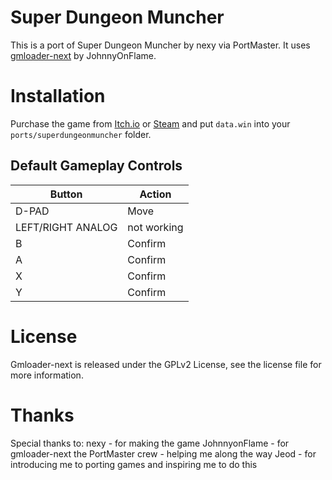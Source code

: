 # Super Dungeon Muncher
This is a port of Super Dungeon Muncher by nexy via PortMaster. It uses [gmloader-next](https://github.com/JohnnyonFlame/gmloader-next) by JohnnyOnFlame.

# Installation
Purchase the game from [Itch.io](https://n-nexy.itch.io/super-dungeon-muncher) or [Steam](https://store.steampowered.com/app/3095800/SUPER_Dungeon_Muncher) and put `data.win` into your `ports/superdungeonmuncher` folder.

## Default Gameplay Controls
| Button | Action |
|--|--|
|D-PAD|Move|
|LEFT/RIGHT ANALOG|not working|
|B|Confirm|
|A|Confirm|
|X|Confirm|
|Y|Confirm|

# License
Gmloader-next is released under the GPLv2 License, see the license file for more information.

# Thanks
Special thanks to:
nexy - for making the game
JohnnyonFlame - for gmloader-next
the PortMaster crew - helping me along the way
Jeod - for introducing me to porting games and inspiring me to do this
